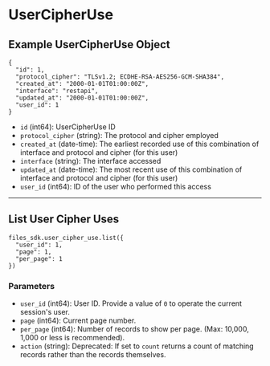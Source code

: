 # UserCipherUse

## Example UserCipherUse Object

```
{
  "id": 1,
  "protocol_cipher": "TLSv1.2; ECDHE-RSA-AES256-GCM-SHA384",
  "created_at": "2000-01-01T01:00:00Z",
  "interface": "restapi",
  "updated_at": "2000-01-01T01:00:00Z",
  "user_id": 1
}
```

* `id` (int64): UserCipherUse ID
* `protocol_cipher` (string): The protocol and cipher employed
* `created_at` (date-time): The earliest recorded use of this combination of interface and protocol and cipher (for this user)
* `interface` (string): The interface accessed
* `updated_at` (date-time): The most recent use of this combination of interface and protocol and cipher (for this user)
* `user_id` (int64): ID of the user who performed this access


---

## List User Cipher Uses

```
files_sdk.user_cipher_use.list({
  "user_id": 1,
  "page": 1,
  "per_page": 1
})
```

### Parameters

* `user_id` (int64): User ID.  Provide a value of `0` to operate the current session's user.
* `page` (int64): Current page number.
* `per_page` (int64): Number of records to show per page.  (Max: 10,000, 1,000 or less is recommended).
* `action` (string): Deprecated: If set to `count` returns a count of matching records rather than the records themselves.
